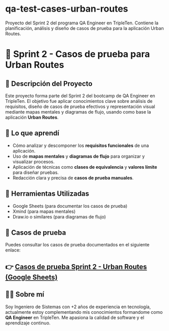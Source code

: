 # qa-test-cases-urban-routes
Proyecto del Sprint 2 del programa QA Engineer en TripleTen. Contiene la planificación, análisis y diseño de casos de prueba para la aplicación Urban Routes.

# 🧪 Sprint 2 - Casos de prueba para Urban Routes

## 📝 Descripción del Proyecto

Este proyecto forma parte del Sprint 2 del bootcamp de QA Engineer en TripleTen. El objetivo fue aplicar conocimientos clave sobre análisis de requisitos, diseño de casos de prueba efectivos y representación visual mediante mapas mentales y diagramas de flujo, usando como base la aplicación **Urban Routes**.

## 🎯 Lo que aprendí

- Cómo analizar y descomponer los **requisitos funcionales** de una aplicación.
- Uso de **mapas mentales** y **diagramas de flujo** para organizar y visualizar procesos.
- Aplicación de técnicas como **clases de equivalencia** y **valores límite** para diseñar pruebas.
- Redacción clara y precisa de **casos de prueba manuales**.

## 🔧 Herramientas Utilizadas

- Google Sheets (para documentar los casos de prueba)
- Xmind (para mapas mentales)
- Draw.io o similares (para diagramas de flujo)

## 🧪 Casos de prueba

Puedes consultar los casos de prueba documentados en el siguiente enlace:

👉 [Casos de prueba Sprint 2 - Urban Routes (Google Sheets)](https://docs.google.com/spreadsheets/d/1VYybG4ziimrAppX2tpcde7lXdzHca6Em/edit?usp=sharing&ouid=108091195295070769433&rtpof=true&sd=true)
---

## 👨‍💻 Sobre mí

Soy Ingeniero de Sistemas con +2 años de experiencia en tecnología, actualmente estoy complementando mis conocimientos formandome como **QA Engineer** en TripleTen. Me apasiona la calidad de software y el aprendizaje continuo.

